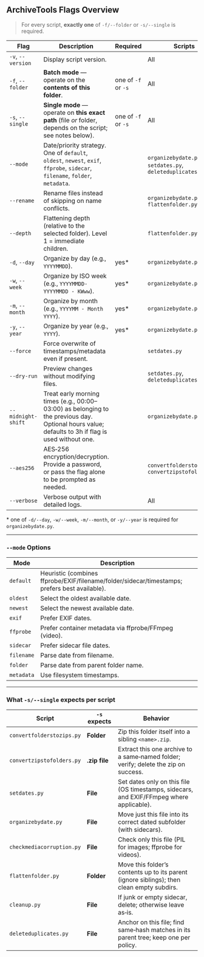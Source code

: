 ## ArchiveTools Flags Overview

> For every script, **exactly one** of `-f/--folder` or `-s/--single` is required.

| Flag               | Description                                                                                                                                       | Required            | Scripts                                                   |
| ------------------ | ------------------------------------------------------------------------------------------------------------------------------------------------- | ------------------- | --------------------------------------------------------- |
| `-v`, `--version`  | Display script version.                                                                                                                           |                     | All                                                       |
| `-f`, `--folder`   | **Batch mode** — operate on the **contents of this folder**.                                                                                      | one of `-f` or `-s` | All                                                       |
| `-s`, `--single`   | **Single mode** — operate on **this exact path** (file *or* folder, depends on the script; see notes below).                                      | one of `-f` or `-s` | All                                                       |
| `--mode`           | Date/priority strategy. One of `default`, `oldest`, `newest`, `exif`, `ffprobe`, `sidecar`, `filename`, `folder`, `metadata`.                     |                     | `organizebydate.py`, `setdates.py`, `deleteduplicates.py` |
| `--rename`         | Rename files instead of skipping on name conflicts.                                                                                               |                     | `organizebydate.py`, `flattenfolder.py`                   |
| `--depth`          | Flattening depth (relative to the selected folder). Level 1 = immediate children.                                                                 |                     | `flattenfolder.py`                                        |
| `-d`, `--day`      | Organize by day (e.g., `YYYYMMDD`).                                                                                                               | yes\*               | `organizebydate.py`                                       |
| `-w`, `--week`     | Organize by ISO week (e.g., `YYYYMMDD-YYYYMMDD - KWww`).                                                                                          | yes\*               | `organizebydate.py`                                       |
| `-m`, `--month`    | Organize by month (e.g., `YYYYMM - Month YYYY`).                                                                                                  | yes\*               | `organizebydate.py`                                       |
| `-y`, `--year`     | Organize by year (e.g., `YYYY`).                                                                                                                  | yes\*               | `organizebydate.py`                                       |
| `--force`          | Force overwrite of timestamps/metadata even if present.                                                                                           |                     | `setdates.py`                                             |
| `--dry-run`        | Preview changes without modifying files.                                                                                                          |                     | `setdates.py`, `deleteduplicates.py`                      |
| `--midnight-shift` | Treat early morning times (e.g., 00:00–03:00) as belonging to the previous day. Optional hours value; defaults to 3h if flag is used without one. |                     | `organizebydate.py`                                       |
| `--aes256`         | AES‑256 encryption/decryption. Provide a password, or pass the flag alone to be prompted as needed.                                               |                     | `convertfolderstozips.py`, `convertzipstofolders.py`      |
| `--verbose`        | Verbose output with detailed logs.                                                                                                                |                     | All                                                       |

\* one of `-d/--day`, `-w/--week`, `-m/--month`, or `-y/--year` is required for `organizebydate.py`.

---

### `--mode` Options

| Mode       | Description                                                                                   |
| ---------- | --------------------------------------------------------------------------------------------- |
| `default`  | Heuristic (combines ffprobe/EXIF/filename/folder/sidecar/timestamps; prefers best available). |
| `oldest`   | Select the oldest available date.                                                             |
| `newest`   | Select the newest available date.                                                             |
| `exif`     | Prefer EXIF dates.                                                                            |
| `ffprobe`  | Prefer container metadata via ffprobe/FFmpeg (video).                                         |
| `sidecar`  | Prefer sidecar file dates.                                                                    |
| `filename` | Parse date from filename.                                                                     |
| `folder`   | Parse date from parent folder name.                                                           |
| `metadata` | Use filesystem timestamps.                                                                    |

---

### What `-s/--single` expects per script

| Script                    | `-s` expects  | Behavior                                                                                  |
| ------------------------- | ------------- | ----------------------------------------------------------------------------------------- |
| `convertfolderstozips.py` | **Folder**    | Zip this folder itself into a sibling `<name>.zip`.                                       |
| `convertzipstofolders.py` | **.zip file** | Extract this one archive to a same‑named folder; verify; delete the zip on success.       |
| `setdates.py`             | **File**      | Set dates only on this file (OS timestamps, sidecars, and EXIF/FFmpeg where applicable).  |
| `organizebydate.py`       | **File**      | Move just this file into its correct dated subfolder (with sidecars).                     |
| `checkmediacorruption.py` | **File**      | Check only this file (PIL for images; ffprobe for videos).                                |
| `flattenfolder.py`        | **Folder**    | Move this folder’s contents up to its parent (ignore siblings); then clean empty subdirs. |
| `cleanup.py`              | **File**      | If junk or empty sidecar, delete; otherwise leave as‑is.                                  |
| `deleteduplicates.py`     | **File**      | Anchor on this file; find same‑hash matches in its parent tree; keep one per policy.      |
